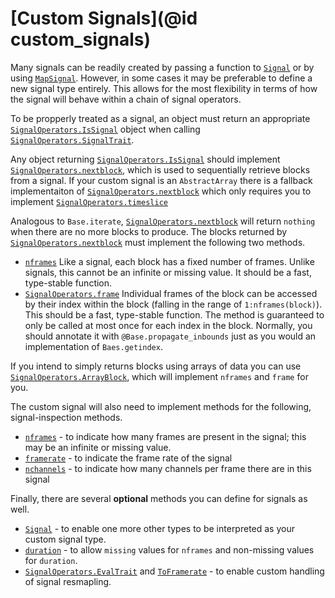 # [Custom Signals](@id custom_signals)

Many signals can be readily created by passing a function to [`Signal`](@ref)
or by using [`MapSignal`](@ref). However, in some cases it may be preferable
to define a new signal type entirely. This allows for the most flexibility in
terms of how the signal will behave within a chain of signal operators.

To be propperly treated as a signal, an object must return an appropriate
[`SignalOperators.IsSignal`](@ref) object when calling [`SignalOperators.SignalTrait`](@ref).

Any object returning [`SignalOperators.IsSignal`](@ref) should implement
[`SignalOperators.nextblock`](@ref), which is used to sequentially retrieve
blocks from a signal. If your custom signal is an `AbstractArray` there is a
fallback implementaiton of [`SignalOperators.nextblock`](@ref) which only
requires you to implement [`SignalOperators.timeslice`](@ref)

Analogous to `Base.iterate`, [`SignalOperators.nextblock`](@ref) will return
`nothing` when there are no more blocks to produce. The blocks returned by
[`SignalOperators.nextblock`](@ref) must implement the following two methods.

* [`nframes`](@ref) Like a signal, each block has a fixed number of frames. Unlike signals, this cannot be an infinite or missing value. It should be a fast, type-stable function.
* [`SignalOperators.frame`](@ref) Individual frames of the block can be accessed by their index within the block (falling in the range of `1:nframes(block)`). This should be a fast, type-stable function. The method is guaranteed to only be called at most once for each index in the block. Normally, you should annotate it with `@Base.propagate_inbounds` just as you would an implementation of `Baes.getindex`.

If you intend to simply returns blocks using arrays of data you can use [`SignalOperators.ArrayBlock`](@ref), which will implement `nframes` and `frame` for you.

The custom signal will also need to implement methods for the following, signal-inspection methods.

* [`nframes`](@ref) - to indicate how many frames are present in the signal;
this may be an infinite or missing value.
* [`framerate`](@ref) - to indicate the frame rate of the signal
* [`nchannels`](@ref) - to indicate how many channels per frame there are in this signal

Finally, there are several **optional** methods you can define for signals as
well.

* [`Signal`](@ref) - to enable one more other types to be interpreted as your
custom signal type.
* [`duration`](@ref) - to allow `missing` values for `nframes` and non-missing values for `duration`.
* [`SignalOperators.EvalTrait`](@ref) and [`ToFramerate`](@ref) - to enable custom handling of
signal resmapling.